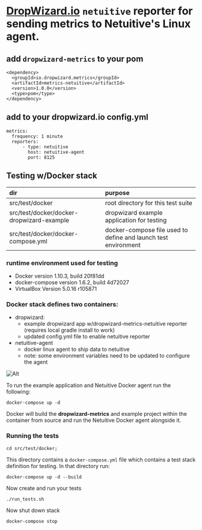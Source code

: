 # [DropWizard.io](http://www.dropwizard.io/) `netuitive` reporter for sending metrics to Netuitive's Linux agent. 

## add `dropwizard-metrics` to your pom
```
<dependency>
  <groupId>io.dropwizard.metrics</groupId>
  <artifactId>metrics-netuitive</artifactId>
  <version>1.0.0</version>
  <type>pom</type>
</dependency>
```

## add to your dropwizard.io config.yml
```
metrics:
  frequency: 1 minute
  reporters:
      - type: netuitive
        host: netuitive-agent
        port: 8125
```

## Testing w/Docker stack

| dir                                       | purpose                                                        |
|:------------------------------------------|:---------------------------------------------------------------|
| src/test/docker                           | root directory for this test suite                             |
| src/test/docker/docker-dropwizard-example | dropwizard example  application for testing                    |
| src/test/docker/docker-compose.yml        | docker-compose file used to define and launch test environment |

### runtime environment used for testing

* Docker version 1.10.3, build 20f81dd
* docker-compose version 1.6.2, build 4d72027
* VirtualBox Version 5.0.16 r105871

### Docker stack defines two containers: 
* dropwizard:
    * example dropwizard app w/dropwizard-metrics-netuitive reporter (requires local gradle install to work) 
    * updated config.yml file to enable netuitive reporter
* netuitive-agent
    * docker linux agent to ship data to netuitive
    * note: some environment variables need to be updated to configure the agent

![Alt](/diagram.png "containers")

To run the example application and Netuitive Docker agent run the following:

```
docker-compose up -d
```

Docker will build the **dropwizard-metrics** and example project within the container from source and run the Netuitive Docker agent alongside it.

### Running the tests
```
cd src/test/docker;
```
This directory contains a `docker-compose.yml` file which contains a test stack definition for testing.
In that directory run: 

```
docker-compose up -d --build
```
Now create and run your tests

`./run_tests.sh`

Now shut down stack 

```
docker-compose stop
```

